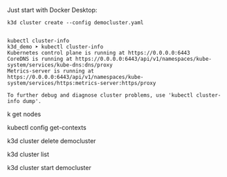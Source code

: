 Just start with Docker Desktop:

    k3d cluster create --config democluster.yaml


    kubectl cluster-info
    k3d_demo ➤ kubectl cluster-info
    Kubernetes control plane is running at https://0.0.0.0:6443
    CoreDNS is running at https://0.0.0.0:6443/api/v1/namespaces/kube-system/services/kube-dns:dns/proxy
    Metrics-server is running at https://0.0.0.0:6443/api/v1/namespaces/kube-system/services/https:metrics-server:https/proxy

    To further debug and diagnose cluster problems, use 'kubectl cluster-info dump'.


k get nodes

kubectl config get-contexts


k3d cluster delete democluster

k3d cluster list

k3d cluster  start democluster

